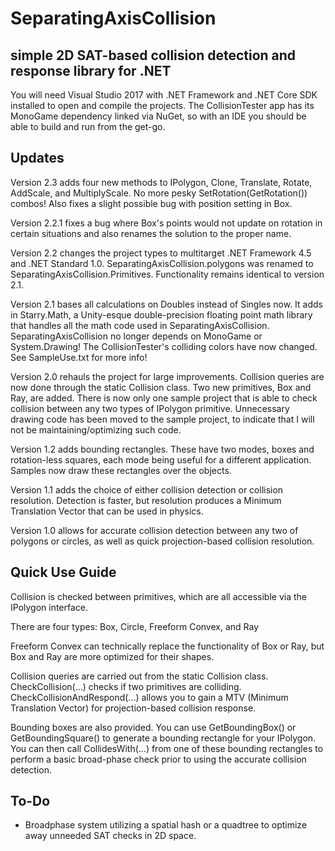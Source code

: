 # SeparatingAxisCollision
## simple 2D SAT-based collision detection and response library for .NET

You will need Visual Studio 2017 with .NET Framework and .NET Core SDK installed to open and compile the projects. The CollisionTester app has its MonoGame dependency linked via NuGet, so with an IDE you should be able to build and run from the get-go.

## Updates

Version 2.3 adds four new methods to IPolygon, Clone, Translate, Rotate, AddScale, and MultiplyScale. No more pesky SetRotation(GetRotation()) combos! Also fixes a slight possible bug with position setting in Box.

Version 2.2.1 fixes a bug where Box's points would not update on rotation in certain situations and also renames the solution to the proper name.

Version 2.2 changes the project types to multitarget .NET Framework 4.5 and .NET Standard 1.0. SeparatingAxisCollision.polygons was renamed to SeparatingAxisCollision.Primitives. Functionality remains identical to version 2.1.

Version 2.1 bases all calculations on Doubles instead of Singles now. It adds in Starry.Math, a Unity-esque double-precision floating point math library that handles all the math code used in SeparatingAxisCollision. SeparatingAxisCollision no longer depends on MonoGame or System.Drawing! The CollisionTester's colliding colors have now changed. See SampleUse.txt for more info!

Version 2.0 rehauls the project for large improvements. Collision queries are now done through the static Collision class. Two new primitives, Box and Ray, are added. There is now only one sample project that is able to check collision between any two types of IPolygon primitive. Unnecessary drawing code has been moved to the sample project, to indicate that I will not be maintaining/optimizing such code.

Version 1.2 adds bounding rectangles. These have two modes, boxes and rotation-less squares, each mode being useful for a different application. Samples now draw these rectangles over the objects.

Version 1.1 adds the choice of either collision detection or collision resolution. Detection is faster, but resolution produces a Minimum Translation Vector that can be used in physics.

Version 1.0 allows for accurate collision detection between any two of polygons or circles, as well as quick projection-based collision resolution.

## Quick Use Guide

Collision is checked between primitives, which are all accessible via the IPolygon interface.

There are four types: Box, Circle, Freeform Convex, and Ray

Freeform Convex can technically replace the functionality of Box or Ray, but Box and Ray are more optimized for their shapes.

Collision queries are carried out from the static Collision class. CheckCollision(...) checks if two primitives are colliding. CheckCollisionAndRespond(...) allows you to gain a MTV (Minimum Translation Vector) for projection-based collision response.

Bounding boxes are also provided. You can use GetBoundingBox() or GetBoundingSquare() to generate a bounding rectangle for your IPolygon. You can then call CollidesWith(...) from one of these bounding rectangles to perform a basic broad-phase check prior to using the accurate collision detection.

## To-Do

- Broadphase system utilizing a spatial hash or a quadtree to optimize away unneeded SAT checks in 2D space.
